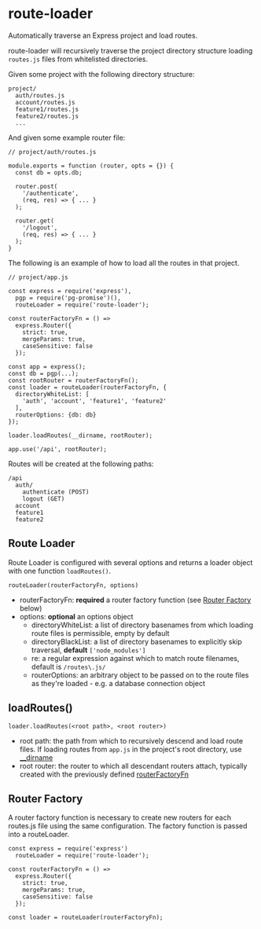 # route-loader

Automatically traverse an Express project and load routes.

route-loader will recursively traverse the project directory
structure loading `routes.js` files from whitelisted directories.

Given some project with the following directory structure:

```
project/
  auth/routes.js
  account/routes.js
  feature1/routes.js
  feature2/routes.js
  ...
```

And given some example router file:

```
// project/auth/routes.js

module.exports = function (router, opts = {}) {
  const db = opts.db;

  router.post(
    '/authenticate',
    (req, res) => { ... }
  );

  router.get(
    '/logout',
    (req, res) => { ... }
  );
}
```

The following is an example of how to load all the routes in
that project.

```
// project/app.js

const express = require('express'),
  pgp = require('pg-promise')(),
  routeLoader = require('route-loader');

const routerFactoryFn = () =>
  express.Router({
    strict: true,
    mergeParams: true,
    caseSensitive: false
  });

const app = express();
const db = pgp(...);
const rootRouter = routerFactoryFn();
const loader = routeLoader(routerFactoryFn, {
  directoryWhiteList: [
    'auth', 'account', 'feature1', 'feature2'
  ],
  routerOptions: {db: db}
});

loader.loadRoutes(__dirname, rootRouter);

app.use('/api', rootRouter);
```

Routes will be created at the following paths:

```
/api
  auth/
    authenticate (POST)
    logout (GET)
  account
  feature1
  feature2
```

## Route Loader

Route Loader is configured with several options and returns a
loader object with one function `loadRoutes()`.

`routeLoader(routerFactoryFn, options)`

- routerFactoryFn: **required** a router factory function (see
  [Router Factory](#router-factory) below)
- options: **optional** an options object
  - directoryWhiteList: a list of directory basenames from
    which loading route files is permissible, empty by default
  - directoryBlackList: a list of directory basenames to explicitly
  skip traversal, **default** `['node_modules']`
  - re: a regular expression against which to match route filenames,
    default is `/routes\.js/`
  - routerOptions: an arbitrary object to be passed on to the route
    files as they're loaded - e.g. a database connection object

## loadRoutes()

`loader.loadRoutes(<root path>, <root router>)`

- root path: the path from which to recursively descend and load
  route files. If loading routes from `app.js` in the project's
  root directory, use [\_\_dirname](https://nodejs.org/docs/latest/api/globals.html#globals_dirname)
- root router: the router to which all descendant routers attach,
  typically created with the previously defined
  [routerFactoryFn](#router-factory)

## Router Factory

A router factory function is necessary to create new routers for each
routes.js file using the same configuration. The factory function is
passed into a routeLoader.

```
const express = require('express')
  routeLoader = require('route-loader');

const routerFactoryFn = () =>
  express.Router({
    strict: true,
    mergeParams: true,
    caseSensitive: false
  });

const loader = routeLoader(routerFactoryFn);
```

